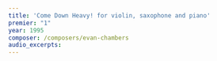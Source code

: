 ```yaml
---
title: 'Come Down Heavy! for violin, saxophone and piano'
premier: "1"
year: 1995
composer: /composers/evan-chambers
audio_excerpts: 
---
```

